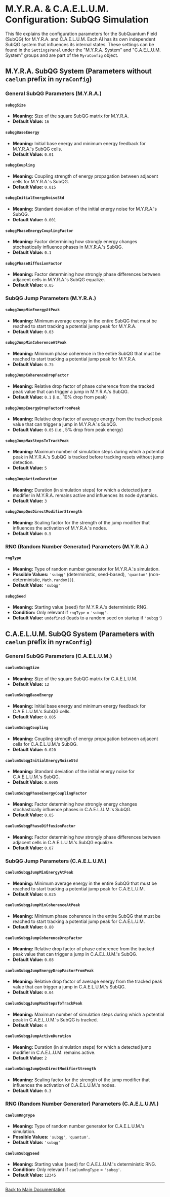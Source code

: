 # M.Y.R.A. & C.A.E.L.U.M. Configuration: SubQG Simulation

This file explains the configuration parameters for the SubQuantum Field (SubQG) for M.Y.R.A. and C.A.E.L.U.M. Each AI has its own independent SubQG system that influences its internal states. These settings can be found in the `SettingsPanel` under the "M.Y.R.A. System" and "C.A.E.L.U.M. System" groups and are part of the `MyraConfig` object.

## M.Y.R.A. SubQG System (Parameters without `caelum` prefix in `myraConfig`)

### General SubQG Parameters (M.Y.R.A.)

#### `subqgSize`
*   **Meaning:** Size of the square SubQG matrix for M.Y.R.A.
*   **Default Value:** `16`

#### `subqgBaseEnergy`
*   **Meaning:** Initial base energy and minimum energy feedback for M.Y.R.A.'s SubQG cells.
*   **Default Value:** `0.01`

#### `subqgCoupling`
*   **Meaning:** Coupling strength of energy propagation between adjacent cells for M.Y.R.A.'s SubQG.
*   **Default Value:** `0.015`

#### `subqgInitialEnergyNoiseStd`
*   **Meaning:** Standard deviation of the initial energy noise for M.Y.R.A.'s SubQG.
*   **Default Value:** `0.001`

#### `subqgPhaseEnergyCouplingFactor`
*   **Meaning:** Factor determining how strongly energy changes stochastically influence phases in M.Y.R.A.'s SubQG.
*   **Default Value:** `0.1`

#### `subqgPhaseDiffusionFactor`
*   **Meaning:** Factor determining how strongly phase differences between adjacent cells in M.Y.R.A.'s SubQG equalize.
*   **Default Value:** `0.05`

### SubQG Jump Parameters (M.Y.R.A.)

#### `subqgJumpMinEnergyAtPeak`
*   **Meaning:** Minimum average energy in the entire SubQG that must be reached to start tracking a potential jump peak for M.Y.R.A.
*   **Default Value:** `0.03`

#### `subqgJumpMinCoherenceAtPeak`
*   **Meaning:** Minimum phase coherence in the entire SubQG that must be reached to start tracking a potential jump peak for M.Y.R.A.
*   **Default Value:** `0.75`

#### `subqgJumpCoherenceDropFactor`
*   **Meaning:** Relative drop factor of phase coherence from the tracked peak value that can trigger a jump in M.Y.R.A.'s SubQG.
*   **Default Value:** `0.1` (i.e., 10% drop from peak)

#### `subqgJumpEnergyDropFactorFromPeak`
*   **Meaning:** Relative drop factor of average energy from the tracked peak value that can trigger a jump in M.Y.R.A.'s SubQG.
*   **Default Value:** `0.05` (i.e., 5% drop from peak energy)

#### `subqgJumpMaxStepsToTrackPeak`
*   **Meaning:** Maximum number of simulation steps during which a potential peak in M.Y.R.A.'s SubQG is tracked before tracking resets without jump detection.
*   **Default Value:** `5`

#### `subqgJumpActiveDuration`
*   **Meaning:** Duration (in simulation steps) for which a detected jump modifier in M.Y.R.A. remains active and influences its node dynamics.
*   **Default Value:** `3`

#### `subqgJumpQnsDirectModifierStrength`
*   **Meaning:** Scaling factor for the strength of the jump modifier that influences the activation of M.Y.R.A.'s nodes.
*   **Default Value:** `0.5`

### RNG (Random Number Generator) Parameters (M.Y.R.A.)

#### `rngType`
*   **Meaning:** Type of random number generator for M.Y.R.A.'s simulation.
*   **Possible Values:** `'subqg'` (deterministic, seed-based), `'quantum'` (non-deterministic, `Math.random()`).
*   **Default Value:** `'subqg'`

#### `subqgSeed`
*   **Meaning:** Starting value (seed) for M.Y.R.A.'s deterministic RNG.
*   **Condition:** Only relevant if `rngType` = `'subqg'`.
*   **Default Value:** `undefined` (leads to a random seed on startup if `'subqg'`)

## C.A.E.L.U.M. SubQG System (Parameters with `caelum` prefix in `myraConfig`)

### General SubQG Parameters (C.A.E.L.U.M.)

#### `caelumSubqgSize`
*   **Meaning:** Size of the square SubQG matrix for C.A.E.L.U.M.
*   **Default Value:** `12`

#### `caelumSubqgBaseEnergy`
*   **Meaning:** Initial base energy and minimum energy feedback for C.A.E.L.U.M.'s SubQG cells.
*   **Default Value:** `0.005`

#### `caelumSubqgCoupling`
*   **Meaning:** Coupling strength of energy propagation between adjacent cells for C.A.E.L.U.M.'s SubQG.
*   **Default Value:** `0.020`

#### `caelumSubqgInitialEnergyNoiseStd`
*   **Meaning:** Standard deviation of the initial energy noise for C.A.E.L.U.M.'s SubQG.
*   **Default Value:** `0.0005`

#### `caelumSubqgPhaseEnergyCouplingFactor`
*   **Meaning:** Factor determining how strongly energy changes stochastically influence phases in C.A.E.L.U.M.'s SubQG.
*   **Default Value:** `0.05`

#### `caelumSubqgPhaseDiffusionFactor`
*   **Meaning:** Factor determining how strongly phase differences between adjacent cells in C.A.E.L.U.M.'s SubQG equalize.
*   **Default Value:** `0.07`

### SubQG Jump Parameters (C.A.E.L.U.M.)

#### `caelumSubqgJumpMinEnergyAtPeak`
*   **Meaning:** Minimum average energy in the entire SubQG that must be reached to start tracking a potential jump peak for C.A.E.L.U.M.
*   **Default Value:** `0.025`

#### `caelumSubqgJumpMinCoherenceAtPeak`
*   **Meaning:** Minimum phase coherence in the entire SubQG that must be reached to start tracking a potential jump peak for C.A.E.L.U.M.
*   **Default Value:** `0.80`

#### `caelumSubqgJumpCoherenceDropFactor`
*   **Meaning:** Relative drop factor of phase coherence from the tracked peak value that can trigger a jump in C.A.E.L.U.M.'s SubQG.
*   **Default Value:** `0.08`

#### `caelumSubqgJumpEnergyDropFactorFromPeak`
*   **Meaning:** Relative drop factor of average energy from the tracked peak value that can trigger a jump in C.A.E.L.U.M.'s SubQG.
*   **Default Value:** `0.04`

#### `caelumSubqgJumpMaxStepsToTrackPeak`
*   **Meaning:** Maximum number of simulation steps during which a potential peak in C.A.E.L.U.M.'s SubQG is tracked.
*   **Default Value:** `4`

#### `caelumSubqgJumpActiveDuration`
*   **Meaning:** Duration (in simulation steps) for which a detected jump modifier in C.A.E.L.U.M. remains active.
*   **Default Value:** `2`

#### `caelumSubqgJumpQnsDirectModifierStrength`
*   **Meaning:** Scaling factor for the strength of the jump modifier that influences the activation of C.A.E.L.U.M.'s nodes.
*   **Default Value:** `0.3`

### RNG (Random Number Generator) Parameters (C.A.E.L.U.M.)

#### `caelumRngType`
*   **Meaning:** Type of random number generator for C.A.E.L.U.M.'s simulation.
*   **Possible Values:** `'subqg'`, `'quantum'`.
*   **Default Value:** `'subqg'`

#### `caelumSubqgSeed`
*   **Meaning:** Starting value (seed) for C.A.E.L.U.M.'s deterministic RNG.
*   **Condition:** Only relevant if `caelumRngType` = `'subqg'`.
*   **Default Value:** `12345`

---

[Back to Main Documentation](../Dokumentation_en.md#6-detailed-configuration-parameters)